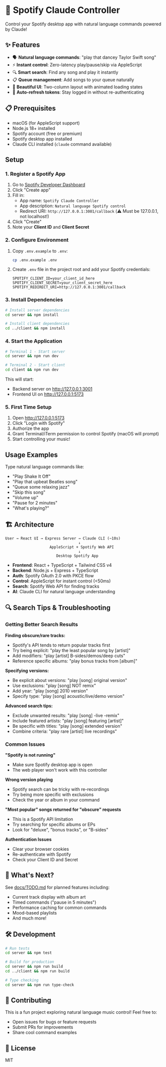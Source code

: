 # 🎵 Spotify Claude Controller

Control your Spotify desktop app with natural language commands powered by Claude!

## ✨ Features

- 🗣️ **Natural language commands**: "play that dancey Taylor Swift song"
- ⚡ **Instant control**: Zero-latency play/pause/skip via AppleScript
- 🔍 **Smart search**: Find any song and play it instantly
- 📋 **Queue management**: Add songs to your queue naturally
- 🎨 **Beautiful UI**: Two-column layout with animated loading states
- 🔐 **Auto-refresh tokens**: Stay logged in without re-authenticating

## 📋 Prerequisites

- macOS (for AppleScript support)
- Node.js 18+ installed
- Spotify account (free or premium)
- Spotify desktop app installed
- Claude CLI installed (`claude` command available)

## Setup

### 1. Register a Spotify App

1. Go to [Spotify Developer Dashboard](https://developer.spotify.com/dashboard)
2. Click "Create app"
3. Fill in:
   - App name: `Spotify Claude Controller`
   - App description: `Natural language Spotify control`
   - Redirect URI: `http://127.0.0.1:3001/callback` (⚠️ Must be 127.0.0.1, not localhost!)
4. Click "Create"
5. Note your **Client ID** and **Client Secret**

### 2. Configure Environment

1. Copy `.env.example` to `.env`:
   ```bash
   cp .env.example .env
   ```

2. Create `.env` file in the project root and add your Spotify credentials:
   ```
   SPOTIFY_CLIENT_ID=your_client_id_here
   SPOTIFY_CLIENT_SECRET=your_client_secret_here
   SPOTIFY_REDIRECT_URI=http://127.0.0.1:3001/callback
   ```

### 3. Install Dependencies

```bash
# Install server dependencies
cd server && npm install

# Install client dependencies
cd ../client && npm install
```

### 4. Start the Application

```bash
# Terminal 1 - Start server
cd server && npm run dev

# Terminal 2 - Start client
cd client && npm run dev
```

This will start:
- Backend server on http://127.0.0.1:3001
- Frontend UI on http://127.0.0.1:5173

### 5. First Time Setup

1. Open http://127.0.0.1:5173
2. Click "Login with Spotify"
3. Authorize the app
4. Grant Terminal/iTerm permission to control Spotify (macOS will prompt)
5. Start controlling your music!

## Usage Examples

Type natural language commands like:

- "Play Shake It Off"
- "Play that upbeat Beatles song"
- "Queue some relaxing jazz"
- "Skip this song"
- "Volume up"
- "Pause for 2 minutes"
- "What's playing?"

## 🏗️ Architecture

```
User → React UI → Express Server → Claude CLI (~10s)
                                 ↓
                    AppleScript + Spotify Web API
                                 ↓
                       Desktop Spotify App
```

- **Frontend**: React + TypeScript + Tailwind CSS v4
- **Backend**: Node.js + Express + TypeScript
- **Auth**: Spotify OAuth 2.0 with PKCE flow
- **Control**: AppleScript for instant control (<50ms)
- **Search**: Spotify Web API for finding tracks
- **AI**: Claude CLI for natural language understanding

## 🔍 Search Tips & Troubleshooting

### Getting Better Search Results

**Finding obscure/rare tracks:**
- Spotify's API tends to return popular tracks first
- Try being explicit: "play the least popular song by [artist]"
- Add modifiers: "play [artist] B-sides/demos/deep cuts"
- Reference specific albums: "play bonus tracks from [album]"

**Specifying versions:**
- Be explicit about versions: "play [song] original version"
- Use exclusions: "play [song] NOT remix"
- Add year: "play [song] 2010 version"
- Specify type: "play [song] acoustic/live/demo version"

**Advanced search tips:**
- Exclude unwanted results: "play [song] -live -remix"
- Include featured artists: "play [song] featuring [artist]"
- Be specific with titles: "play [song] extended version"
- Combine criteria: "play rare [artist] live recordings"

### Common Issues

**"Spotify is not running"**
- Make sure Spotify desktop app is open
- The web player won't work with this controller

**Wrong version playing**
- Spotify search can be tricky with re-recordings
- Try being more specific with exclusions
- Check the year or album in your command

**"Most popular" songs returned for "obscure" requests**
- This is a Spotify API limitation
- Try searching for specific albums or EPs
- Look for "deluxe", "bonus tracks", or "B-sides"

**Authentication Issues**
- Clear your browser cookies
- Re-authenticate with Spotify
- Check your Client ID and Secret

## 🚀 What's Next?

See [docs/TODO.md](docs/TODO.md) for planned features including:
- Current track display with album art
- Timed commands ("pause in 5 minutes")
- Performance caching for common commands
- Mood-based playlists
- And much more!

## 🛠️ Development

```bash
# Run tests
cd server && npm test

# Build for production
cd server && npm run build
cd ../client && npm run build

# Type checking
cd server && npm run type-check
```

## 🤝 Contributing

This is a fun project exploring natural language music control! Feel free to:
- Open issues for bugs or feature requests
- Submit PRs for improvements
- Share cool command examples

## 📄 License

MIT